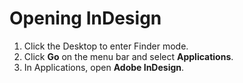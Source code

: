 # Opening InDesign

1. Click the Desktop to enter Finder mode.
2. Click **Go** on the menu bar and select **Applications**.
3. In Applications, open **Adobe InDesign**.



